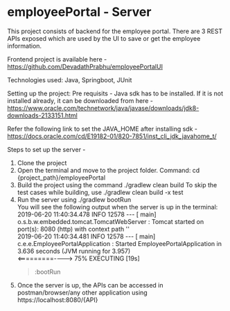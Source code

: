 # employeePortal - Server

This project consists of backend for the employee portal. There are 3 REST APIs exposed which are used by the UI to save
or get the employee information.

Frontend project is available here - https://github.com/DevadathPrabhu/employeePortalUI

Technologies used: Java, Springboot, JUnit

Setting up the project:
Pre requisits - Java sdk has to be installed. If it is not installed already, 
it can be downloaded from here - https://www.oracle.com/technetwork/java/javase/downloads/jdk8-downloads-2133151.html

Refer the following link to set the JAVA_HOME after installing sdk - 
https://docs.oracle.com/cd/E19182-01/820-7851/inst_cli_jdk_javahome_t/

Steps to set up the server -
1. Clone the project
2. Open the terminal and move to the project folder. Command: cd {project_path}/employeePortal
3. Build the project using the command ./gradlew clean build
   To skip the test cases while building, use ./gradlew clean build -x test
4. Run the server using ./gradlew bootRun <br />
   You will see the following output when the server is up in the terminal: <br />
   2019-06-20 11:40:34.478  INFO 12578 --- [           main] o.s.b.w.embedded.tomcat.TomcatWebServer  : Tomcat started on port(s): 8080 (http) with context path '' <br />
   2019-06-20 11:40:34.481  INFO 12578 --- [           main] c.e.e.EmployeePortalApplication          : Started EmployeePortalApplication in 3.636 seconds (JVM running for 3.957) <br />
   <=========----> 75% EXECUTING [19s] <br />
   > :bootRun <br />
5. Once the server is up, the APIs can be accessed in postman/browser/any other application using https://localhost:8080/{API}


   
